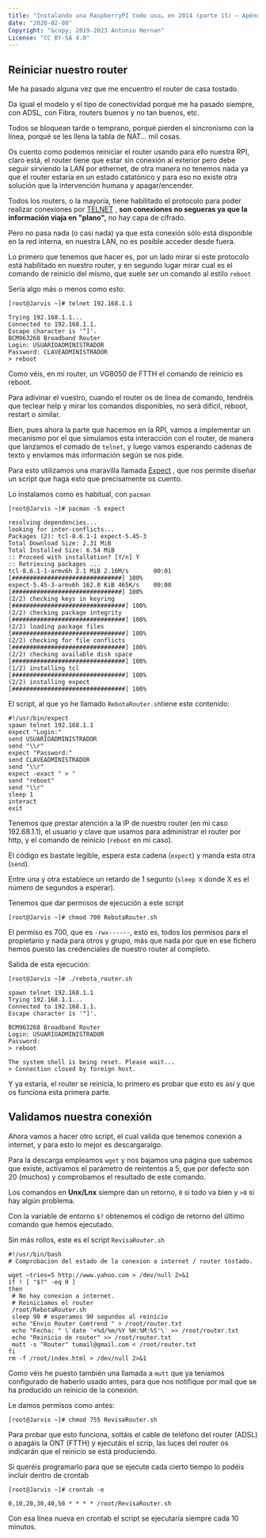 ```yaml
---
title: "Instalando una RaspberryPI todo uso… en 2014 (parte 15) – Apéndice I"
date: "2020-02-08"
Copyright: "&copy; 2019-2023 Antonio Hernan"
License: "CC BY-SA 4.0"
---
```


## Reiniciar nuestro router

Me ha pasado alguna vez que me encuentro el router de casa tostado.

Da igual el modelo y el tipo de conectividad porqué me ha pasado siempre, con ADSL, con Fibra, routers buenos y no tan buenos, etc.

Todos se bloquean tarde o temprano, porqué pierden el sincronismo con la línea, porqué se les llena la tabla de NAT... mil cosas.

Os cuento como podemos reiniciar el router usando para ello nuestra RPI, claro está, el router tiene que estar sin conexión al exterior pero debe seguir sirviendo la LAN por ethernet, de otra manera no tenemos nada ya que el router estaría en un estado catatónico y para eso no existe otra solución que la intervención humana y apagar/encender.

Todos los routers, o la mayoría, tiene habilitado el protocolo para poder realizar conexiones por [TELNET](http://es.wikipedia.org/wiki/Telnet) , **son conexiones no segueras ya que la información viaja en "plano",** no hay capa de cifrado.

Pero no pasa nada (o casi nada) ya que esta conexión sólo está disponible en la red interna, en nuestra LAN, no es posible acceder desde fuera.

Lo primero que tenemos que hacer es, por un lado mirar si este protocolo está habilitado en nuestro router, y en segundo lugar mirar cual es el comando de reinicio del mismo, que suele ser un comando al estilo `reboot`

Sería algo más o menos como esto:

```
[root@Jarvis ~]# telnet 192.168.1.1

Trying 192.168.1.1...
Connected to 192.168.1.1.
Escape character is '^]'.
BCM963268 Broadband Router
Login: USUARIOADMINISTRADOR
Password: CLAVEADMINISTRADOR
> reboot
```

Como véis, en mi router, un VG8050 de FTTH el comando de reinicio es reboot.

Para adivinar el vuestro, cuando el router os de línea de comando, tendréis que teclear help y mirar los comandos disponibles, no será difícil, reboot, restart o similar.

Bien, pues ahora la parte que hacemos en la RPI, vamos a implementar un mecanismo por el que simulamos esta interacción con el router, de manera que lanzamos el comado de `telnet`, y luego vamos esperando cadenas de texto y enviamos más información según se nos pide.

Para esto utilizamos una maravilla llamada [Expect](http://en.wikipedia.org/wiki/Expect) , que nos permite diseñar un script que haga esto que precisamente os cuento.

Lo instalamos como es habitual, con `pacman`

```
[root@Jarvis ~]# pacman -S expect

resolving dependencies...
looking for inter-conflicts...
Packages (2): tcl-8.6.1-1 expect-5.45-3
Total Download Size: 2.31 MiB
Total Installed Size: 6.54 MiB
:: Proceed with installation? [Y/n] Y
:: Retrieving packages ...
tcl-8.6.1-1-armv6h 2.1 MiB 2.16M/s       00:01 [###############################] 100%
expect-5.45-3-armv6h 162.8 KiB 465K/s    00:00 [###############################] 100%
(2/2) checking keys in keyring                 [################################] 100%
(2/2) checking package integrity               [################################] 100%
(2/2) loading package files                    [################################] 100%
(2/2) checking for file conflicts              [################################] 100%
(2/2) checking available disk space            [################################] 100%
(1/2) installing tcl                           [################################] 100%
(2/2) installing expect                        [################################] 100%
```

El script, al que yo he llamado `RebotaRouter.sh`tiene este contenido:

```
#!/usr/bin/expect
spawn telnet 192.168.1.1
expect "Login:"
send USUARIOADMINISTRADOR
send "\\r"
expect "Password:"
send CLAVEADMINISTRADOR
send "\\r"
expect -exact " > "
send "reboot"
send "\\r"
sleep 1
interact
exit
```

Tenemos que prestar atención a la IP de nuestro router (en mi caso 192.68.1.1), el usuario y clave que usamos para administrar el router por http, y el comando de reinicio (`reboot` en mi caso).

El código es bastate legible, espera esta cadena (`expect`) y manda esta otra (`send`).

Entre una y otra establece un retardo de 1 segunto (`sleep X` donde X es el número de segundos a esperar).

Tenemos que dar permisos de ejecución a este script

```
[root@Jarvis ~]# chmod 700 RebotaRouter.sh
```

El permiso es 700, que es `-rwx------`, esto es, todos los permisos para el propietario y nada para otros y grupo, más que nada por que en ese fichero hemos puesto las credenciales de nuestro router al completo.

Salida de esta ejecución:

```
[root@Jarvis ~]# ./rebota_router.sh

spawn telnet 192.168.1.1
Trying 192.168.1.1...
Connected to 192.168.1.1.
Escape character is '^]'.

BCM963268 Broadband Router
Login: USUARIOADMINISTRADOR
Password:
> reboot

The system shell is being reset. Please wait...
> Connection closed by foreign host.
```

Y ya estaría, el router se reinicia, lo primero es probar que esto es así y que os funciona esta primera parte.

## Validamos nuestra conexión

Ahora vamos a hacer otro script, el cual valida que tenemos conexión a internet, y para esto lo mejor es descargaralgo.

Para la descarga empleamos `wget` y nos bajamos una página que sabemos que existe, activamos el parámetro de reintentos a 5, que por defecto son 20 (muchos) y comprobamos el resultado de este comando.

Los comandos en **Unx/Lnx** siempre dan un retorno, `0` si todo va bien y `>0` si hay algún problema.

Con la variable de entorno `$?` obtenemos el código de retorno del último comando que hemos ejecutado.

Sin más rollos, este es el script `RevisaRouter.sh`

```
#!/usr/bin/bash
# Comprobacion del estado de la conexion a internet / router tostado.

wget —tries=5 http://www.yahoo.com > /dev/null 2>&1
if ! [ "$?" -eq 0 ]
then
 # No hay conexion a internet.
 # Reiniciamos el router
 /root/RebotaRouter.sh
 sleep 90 # esperamos 90 segundos al reinicio
 echo "Envio Router Comtrend " > /root/router.txt
 echo "Fecha: " \`date '+%d/%m/%Y %H:%M:%S'\` >> /root/router.txt
 echo "Reinicio de router" >> /root/router.txt
 mutt -s "Router" tumail@gmail.com < /root/router.txt
fi
rm -f /root/index.html > /dev/null 2>&1
```

Como véis he puesto también una llamada a `mutt` que ya teníamos configurado de haberlo usado antes, para que nos notifique por mail que se ha producido un reinicio de la conexión.

Le damos permisos como antes:

```
[root@Jarvis ~]# chmod 755 RevisaRouter.sh
```

Para probar que esto funciona, soltáis el cable de teléfono del router (ADSL) o apagáis la ONT (FTTH) y ejecutáis el scrip, las luces del router os indicarán que el reinicio se está produciendo.

Si queréis programarlo para que se ejecute cada cierto tiempo lo podéis incluir dentro de crontab
```
[root@Jarvis ~]# crontab -e

0,10,20,30,40,50 * * * * /root/RevisaRouter.sh
```

Con esa línea nueva en crontab el script se ejecutaría siempre cada 10 minutos.
